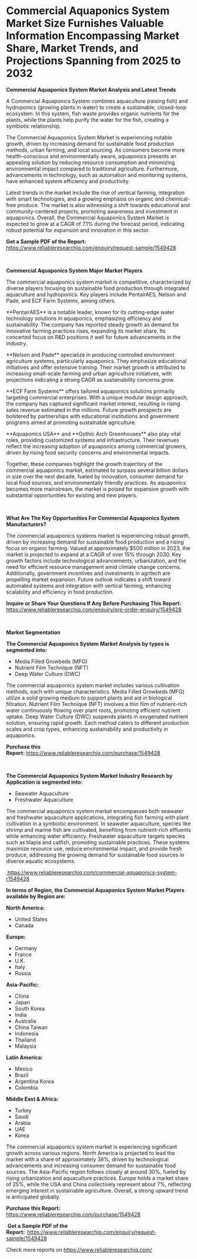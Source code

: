 <p><h1>Commercial Aquaponics System Market Size Furnishes Valuable Information Encompassing Market Share, Market Trends, and Projections Spanning from 2025 to 2032</h1></p><p><strong>Commercial Aquaponics System Market Analysis and Latest Trends</strong></p>
<p><p>A Commercial Aquaponics System combines aquaculture (raising fish) and hydroponics (growing plants in water) to create a sustainable, closed-loop ecosystem. In this system, fish waste provides organic nutrients for the plants, while the plants help purify the water for the fish, creating a symbiotic relationship.</p><p>The Commercial Aquaponics System Market is experiencing notable growth, driven by increasing demand for sustainable food production methods, urban farming, and local sourcing. As consumers become more health-conscious and environmentally aware, aquaponics presents an appealing solution by reducing resource consumption and minimizing environmental impact compared to traditional agriculture. Furthermore, advancements in technology, such as automation and monitoring systems, have enhanced system efficiency and productivity.</p><p>Latest trends in the market include the rise of vertical farming, integration with smart technologies, and a growing emphasis on organic and chemical-free produce. The market is also witnessing a shift towards educational and community-centered projects, promoting awareness and investment in aquaponics. Overall, the Commercial Aquaponics System Market is expected to grow at a CAGR of 7.1% during the forecast period, indicating robust potential for expansion and innovation in this sector.</p></p>
<p><strong>Get a Sample PDF of the Report:&nbsp;</strong> <a href="https://www.reliableresearchiq.com/enquiry/request-sample/1549428?utm_campaign=3066&utm_medium=2&utm_source=Github&utm_content=ia&utm_term=30032025&utm_id=commercial-aquaponics-system">https://www.reliableresearchiq.com/enquiry/request-sample/1549428</a></p>
<p>&nbsp;</p>
<p><strong>Commercial Aquaponics System Major Market Players</strong></p>
<p><p>The commercial aquaponics system market is competitive, characterized by diverse players focusing on sustainable food production through integrated aquaculture and hydroponics. Key players include PentairAES, Nelson and Pade, and ECF Farm Systems, among others.</p><p>**PentairAES** is a notable leader, known for its cutting-edge water technology solutions in aquaponics, emphasizing efficiency and sustainability. The company has reported steady growth as demand for innovative farming practices rises, expanding its market share. Its concerted focus on R&D positions it well for future advancements in the industry.</p><p>**Nelson and Pade** specialize in producing controlled environment agriculture systems, particularly aquaponics. They emphasize educational initiatives and offer extensive training. Their market growth is attributed to increasing small-scale farming and urban agriculture initiatives, with projections indicating a strong CAGR as sustainability concerns grow.</p><p>**ECF Farm Systems** offers tailored aquaponics solutions primarily targeting commercial enterprises. With a unique modular design approach, the company has captured significant market interest, resulting in rising sales revenue estimated in the millions. Future growth prospects are bolstered by partnerships with educational institutions and government programs aimed at promoting sustainable agriculture.</p><p>**Aquaponics USA** and **Gothic Arch Greenhouses** also play vital roles, providing customized systems and infrastructure. Their revenues reflect the increasing adoption of aquaponics among commercial growers, driven by rising food security concerns and environmental impacts.</p><p>Together, these companies highlight the growth trajectory of the commercial aquaponics market, estimated to surpass several billion dollars in size over the next decade, fueled by innovation, consumer demand for local food sources, and environmentally friendly practices. As aquaponics becomes more mainstream, the market is poised for expansive growth with substantial opportunities for existing and new players.</p></p>
<p>&nbsp;</p>
<p><strong>What Are The Key Opportunities For Commercial Aquaponics System Manufacturers?</strong></p>
<p><p>The commercial aquaponics systems market is experiencing robust growth, driven by increasing demand for sustainable food production and a rising focus on organic farming. Valued at approximately $500 million in 2023, the market is projected to expand at a CAGR of over 15% through 2030. Key growth factors include technological advancements, urbanization, and the need for efficient resource management amid climate change concerns. Additionally, government incentives and investments in agritech are propelling market expansion. Future outlook indicates a shift toward automated systems and integration with vertical farming, enhancing scalability and efficiency in food production.</p></p>
<p><strong>Inquire or Share Your Questions If Any Before Purchasing This Report:</strong> <a href="https://www.reliableresearchiq.com/enquiry/pre-order-enquiry/1549428?utm_campaign=3066&utm_medium=2&utm_source=Github&utm_content=ia&utm_term=30032025&utm_id=commercial-aquaponics-system">https://www.reliableresearchiq.com/enquiry/pre-order-enquiry/1549428</a></p>
<p>&nbsp;</p>
<p><strong>Market Segmentation</strong></p>
<p><strong>The Commercial Aquaponics System Market Analysis by types is segmented into:</strong></p>
<p><ul><li>Media Filled Growbeds (MFG)</li><li>Nutrient Film Technique (NFT)</li><li>Deep Water Culture (DWC)</li></ul></p>
<p><p>The commercial aquaponics system market includes various cultivation methods, each with unique characteristics. Media Filled Growbeds (MFG) utilize a solid growing medium to support plants and aid in biological filtration. Nutrient Film Technique (NFT) involves a thin film of nutrient-rich water continuously flowing over plant roots, promoting efficient nutrient uptake. Deep Water Culture (DWC) suspends plants in oxygenated nutrient solution, ensuring rapid growth. Each method caters to different production scales and crop types, enhancing sustainability and productivity in aquaponics.</p></p>
<p><strong>Purchase this Report:&nbsp;</strong><a href="https://www.reliableresearchiq.com/purchase/1549428?utm_campaign=3066&utm_medium=2&utm_source=Github&utm_content=ia&utm_term=30032025&utm_id=commercial-aquaponics-system">https://www.reliableresearchiq.com/purchase/1549428</a></p>
<p>&nbsp;</p>
<p><strong>The Commercial Aquaponics System Market Industry Research by Application is segmented into:</strong></p>
<p><ul><li>Seawater Aquaculture</li><li>Freshwater Aquaculture</li></ul></p>
<p><p>The commercial aquaponics system market encompasses both seawater and freshwater aquaculture applications, integrating fish farming with plant cultivation in a symbiotic environment. In seawater aquaculture, species like shrimp and marine fish are cultivated, benefiting from nutrient-rich effluents while enhancing water efficiency. Freshwater aquaculture targets species such as tilapia and catfish, promoting sustainable practices. These systems maximize resource use, reduce environmental impact, and provide fresh produce, addressing the growing demand for sustainable food sources in diverse aquatic ecosystems.</p></p>
<p><a href="https://www.reliableresearchiq.com/commercial-aquaponics-system-r1549428?utm_campaign=3066&utm_medium=2&utm_source=Github&utm_content=ia&utm_term=30032025&utm_id=commercial-aquaponics-system">&nbsp;https://www.reliableresearchiq.com/commercial-aquaponics-system-r1549428</a></p>
<p><strong>In terms of Region, the Commercial Aquaponics System Market Players available by Region are:</strong></p>
<p>
    <p> <strong> North America: </strong>
        <ul>
            <li>United States</li>
            <li>Canada</li>
        </ul>
        </p> 
    <p> <strong> Europe: </strong>
        <ul>
            <li>Germany</li>
            <li>France</li>
            <li>U.K.</li>
            <li>Italy</li>
            <li>Russia</li>
        </ul>
        </p> 
    <p> <strong> Asia-Pacific: </strong>
        <ul>
            <li>China</li>
            <li>Japan</li>
            <li>South Korea</li>
            <li>India</li>
            <li>Australia</li>
            <li>China Taiwan</li>
            <li>Indonesia</li>
            <li>Thailand</li>
            <li>Malaysia</li>
        </ul>
        </p> 
    <p> <strong> Latin America: </strong>
        <ul>
            <li>Mexico</li>
            <li>Brazil</li>
            <li>Argentina Korea</li>
            <li>Colombia</li>
        </ul>
        </p> 
    <p> <strong> Middle East & Africa: </strong>
        <ul>
            <li>Turkey</li>
            <li>Saudi</li>
            <li>Arabia</li>
            <li>UAE</li>
            <li>Korea</li>
        </ul>
    </p>
    </p>
<p><p>The commercial aquaponics system market is experiencing significant growth across various regions. North America is projected to lead the market with a share of approximately 38%, driven by technological advancements and increasing consumer demand for sustainable food sources. The Asia-Pacific region follows closely at around 30%, fueled by rising urbanization and aquaculture practices. Europe holds a market share of 25%, while the USA and China collectively represent about 7%, reflecting emerging interest in sustainable agriculture. Overall, a strong upward trend is anticipated globally.</p></p>
<p><strong>Purchase this Report: </strong><a href="https://www.reliableresearchiq.com/purchase/1549428?utm_campaign=3066&utm_medium=2&utm_source=Github&utm_content=ia&utm_term=30032025&utm_id=commercial-aquaponics-system">https://www.reliableresearchiq.com/purchase/1549428</a></p>
<p>&nbsp;<strong>Get a Sample PDF of the Report:&nbsp;&nbsp;</strong><a href="https://www.reliableresearchiq.com/enquiry/request-sample/1549428?utm_campaign=3066&utm_medium=2&utm_source=Github&utm_content=ia&utm_term=30032025&utm_id=commercial-aquaponics-system">https://www.reliableresearchiq.com/enquiry/request-sample/1549428</a></p>
<p><strong></strong></p>
<p>Check more reports on <a href="https://www.reliableresearchiq.com/?utm_campaign=3066&utm_medium=2&utm_source=Github&utm_content=ia&utm_term=30032025&utm_id=commercial-aquaponics-system">https://www.reliableresearchiq.com/</a></p>